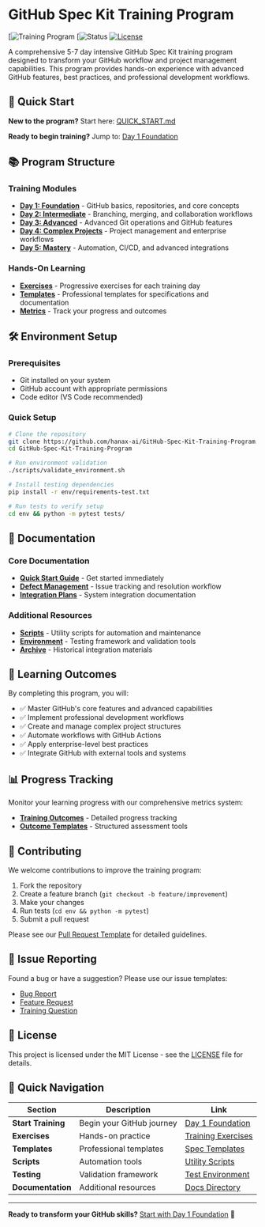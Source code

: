 
# GitHub Spec Kit Training Program

[![Training Program](https://i.ytimg.com/vi/GlqQGLz6hfs/hqdefault.jpg)
[![Status](https://i.ytimg.com/vi/4cgpu9L2AE8/maxresdefault.jpg)
[![License](https://img.shields.io/badge/License-MIT-yellow)](LICENSE)

A comprehensive 5-7 day intensive GitHub Spec Kit training program designed to transform your GitHub workflow and project management capabilities. This program provides hands-on experience with advanced GitHub features, best practices, and professional development workflows.

## 🚀 Quick Start

**New to the program?** Start here: [QUICK_START.md](QUICK_START.md)

**Ready to begin training?** Jump to: [Day 1 Foundation](training/curriculum/day1_foundation.md)

## 📚 Program Structure

### Training Modules
- **[Day 1: Foundation](training/curriculum/day1_foundation.md)** - GitHub basics, repositories, and core concepts
- **[Day 2: Intermediate](training/curriculum/day2_intermediate.md)** - Branching, merging, and collaboration workflows
- **[Day 3: Advanced](training/curriculum/day3_advanced.md)** - Advanced Git operations and GitHub features
- **[Day 4: Complex Projects](training/curriculum/day4_complex_projects.md)** - Project management and enterprise workflows
- **[Day 5: Mastery](training/curriculum/day5_mastery.md)** - Automation, CI/CD, and advanced integrations

### Hands-On Learning
- **[Exercises](training/exercises/)** - Progressive exercises for each training day
- **[Templates](training/templates/)** - Professional templates for specifications and documentation
- **[Metrics](training/metrics/)** - Track your progress and outcomes

## 🛠️ Environment Setup

### Prerequisites
- Git installed on your system
- GitHub account with appropriate permissions
- Code editor (VS Code recommended)

### Quick Setup
```bash
# Clone the repository
git clone https://github.com/hanax-ai/GitHub-Spec-Kit-Training-Program.git
cd GitHub-Spec-Kit-Training-Program

# Run environment validation
./scripts/validate_environment.sh

# Install testing dependencies
pip install -r env/requirements-test.txt

# Run tests to verify setup
cd env && python -m pytest tests/
```

## 📖 Documentation

### Core Documentation
- **[Quick Start Guide](QUICK_START.md)** - Get started immediately
- **[Defect Management](docs/defects/DEFECT_LOG.md)** - Issue tracking and resolution workflow
- **[Integration Plans](docs/IntegrationPlan.md)** - System integration documentation

### Additional Resources
- **[Scripts](scripts/)** - Utility scripts for automation and maintenance
- **[Environment](env/)** - Testing framework and validation tools
- **[Archive](docs/archive_integration/)** - Historical integration materials

## 🎯 Learning Outcomes

By completing this program, you will:

- ✅ Master GitHub's core features and advanced capabilities
- ✅ Implement professional development workflows
- ✅ Create and manage complex project structures
- ✅ Automate workflows with GitHub Actions
- ✅ Apply enterprise-level best practices
- ✅ Integrate GitHub with external tools and systems

## 📊 Progress Tracking

Monitor your learning progress with our comprehensive metrics system:
- **[Training Outcomes](training/metrics/training-outcomes.md)** - Detailed progress tracking
- **[Outcome Templates](training/metrics/outcome-tracking-templates.yaml)** - Structured assessment tools

## 🤝 Contributing

We welcome contributions to improve the training program:

1. Fork the repository
2. Create a feature branch (`git checkout -b feature/improvement`)
3. Make your changes
4. Run tests (`cd env && python -m pytest`)
5. Submit a pull request

Please see our [Pull Request Template](.github/PULL_REQUEST_TEMPLATE.md) for detailed guidelines.

## 📝 Issue Reporting

Found a bug or have a suggestion? Please use our issue templates:
- [Bug Report](.github/ISSUE_TEMPLATE/bug_report.md)
- [Feature Request](.github/ISSUE_TEMPLATE/feature_request.md)
- [Training Question](.github/ISSUE_TEMPLATE/training_question.md)

## 📄 License

This project is licensed under the MIT License - see the [LICENSE](LICENSE) file for details.

## 🔗 Quick Navigation

| Section | Description | Link |
|---------|-------------|------|
| **Start Training** | Begin your GitHub journey | [Day 1 Foundation](training/curriculum/day1_foundation.md) |
| **Exercises** | Hands-on practice | [Training Exercises](training/exercises/) |
| **Templates** | Professional templates | [Spec Templates](training/templates/) |
| **Scripts** | Automation tools | [Utility Scripts](scripts/) |
| **Testing** | Validation framework | [Test Environment](env/) |
| **Documentation** | Additional resources | [Docs Directory](docs/) |

---

**Ready to transform your GitHub skills?** [Start with Day 1 Foundation](training/curriculum/day1_foundation.md) 🚀
